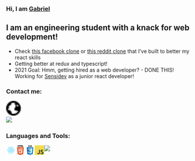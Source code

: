 ### Hi, I am [Gabriel](https://irlgabriel.github.io/portfolio)

## I am an engineering student with a knack for web development!
- Check [this facebook clone](https://github.com/irlgabriel/MERN-facebook) or [this reddit clone](https://github.com/irlgabriel/reddit-clone) that I've built to better my react skills
- Getting better at redux and typescript!
- 2021 Goal: Hmm, getting hired as a web developer? - DONE THIS! Working for [Sensidev](https://sensidev.net/) as a junior react developer!

### Contact me: 
[<img src="https://raw.githubusercontent.com/iconic/open-iconic/master/svg/globe.svg" width="40px;">](https://irlgabriel.github.io/portfolio)
<br>
[<img src="https://camo.githubusercontent.com/b65faae8871ebbdb99790f2644ea7f3c89800b0c/68747470733a2f2f63646e2e6a7364656c6976722e6e65742f6e706d2f73696d706c652d69636f6e734076332f69636f6e732f6c696e6b6564696e2e737667" width="40px;">](https://www.linkedin.com/in/gabriel-radu-5023021b9/)
<br>
### Languages and Tools: 
<img align="left" src="https://raw.githubusercontent.com/github/explore/80688e429a7d4ef2fca1e82350fe8e3517d3494d/topics/react/react.png" width="26px;">
<img align="left" src="https://raw.githubusercontent.com/github/explore/80688e429a7d4ef2fca1e82350fe8e3517d3494d/topics/html/html.png" width="26px;">
<img align="left" src="https://raw.githubusercontent.com/github/explore/80688e429a7d4ef2fca1e82350fe8e3517d3494d/topics/css/css.png" width="26px;">
<img align="left" src="https://raw.githubusercontent.com/github/explore/80688e429a7d4ef2fca1e82350fe8e3517d3494d/topics/javascript/javascript.png" width="26px;">
<img align="left" src="https://www.flaticon.com/svg/static/icons/svg/919/919842.svg" width="26px;">
